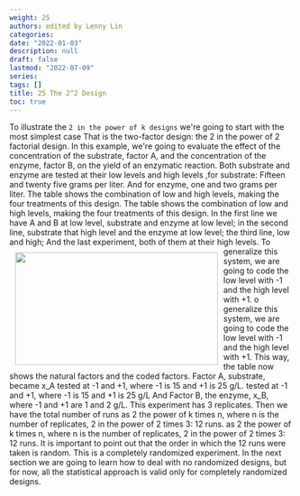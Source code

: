 ```yaml
---
weight: 25
authors: edited by Lenny Lin
categories: 
date: "2022-01-03"
description: null
draft: false
lastmod: "2022-07-09"
series: 
tags: []
title: 25 The 2^2 Design
toc: true
---
```





<!--more-->

To illustrate the `2 in the power of k designs` we're going to start with the most simplest case That is the two-factor design: the 2 in the power of 2 factorial design. In this example, we're going to evaluate the effect of the concentration of the substrate, factor A, and the concentration of the enzyme, factor B, on the yield of an enzymatic reaction. Both substrate and enzyme are tested at their low levels and high levels ,for substrate: Fifteen and twenty five grams per liter. And for enzyme, one and two grams per liter. The table shows the combination of low and high levels, making the four treatments of this design. The table shows the combination of low and high levels, making the four treatments of this design. In the first line we have A and B at low level, substrate and enzyme at low level; in the second line, substrate that high level and the enzyme at low level; the third line, low and high; And the last experiment, both of them at their high levels. 
<img width ="360" height= "200" src = "/docs/images/Screenshot 2022-07-14 225144.png" style ="float: left" HSPACE="10" VSPACE="10"/>
To generalize this system, we are going to code the low level with -1 and the high level with +1. o generalize this system, we are going to code the low level with -1 and the high level with +1. This way, the table now shows the natural factors and the coded factors. Factor A, substrate, became x_A tested at -1 and +1, where -1 is 15 and +1 is 25 g/L. tested at -1 and +1, where -1 is 15 and +1 is 25 g/L And Factor B, the enzyme, x_B, where -1 and +1 are 1 and 2 g/L. This experiment has 3 replicates. Then we have the total number of runs as 2 the power of k times n, where n is the number of replicates, 2 in the power of 2 times 3: 12 runs. as 2 the power of k times n, where n is the number of replicates, 2 in the power of 2 times 3: 12 runs. It is important to point out that the order in which the 12 runs were taken is random. This is a completely randomized experiment. In the next section we are going to learn how to deal with no randomized designs, but for now, all the statistical approach is valid only for completely randomized designs. 